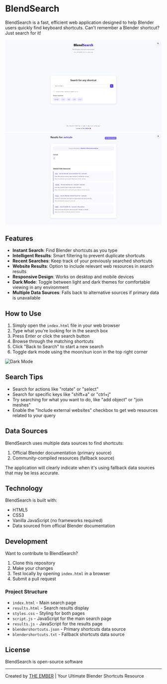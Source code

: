 # BlendSearch

BlendSearch is a fast, efficient web application designed to help Blender users quickly find keyboard shortcuts. Can't remember a Blender shortcut? Just search for it!

![BlendSearch Screenshot](Screenshots/mainpage.jpg)
![BlendSearch Screenshot](Screenshots/searchpage.jpg)


## Features

- **Instant Search**: Find Blender shortcuts as you type
- **Intelligent Results**: Smart filtering to prevent duplicate shortcuts
- **Recent Searches**: Keep track of your previously searched shortcuts
- **Website Results**: Option to include relevant web resources in search results
- **Responsive Design**: Works on desktop and mobile devices
- **Dark Mode**: Toggle between light and dark themes for comfortable viewing in any environment
- **Multiple Data Sources**: Falls back to alternative sources if primary data is unavailable

## How to Use

1. Simply open the `index.html` file in your web browser
2. Type what you're looking for in the search box 
3. Press Enter or click the search button
4. Browse through the matching shortcuts
5. Click "Back to Search" to start a new search
6. Toggle dark mode using the moon/sun icon in the top right corner

![Dark Mode](Screenshots/dark-mode.png)

## Search Tips

- Search for actions like "rotate" or "select"
- Search for specific keys like "shift+a" or "ctrl+j"
- Try searching for what you want to do, like "add object" or "join meshes"
- Enable the "Include external websites" checkbox to get web resources related to your query

## Data Sources

BlendSearch uses multiple data sources to find shortcuts:
1. Official Blender documentation (primary source)
2. Community-compiled resources (fallback source)

The application will clearly indicate when it's using fallback data sources that may be less accurate.

## Technology

BlendSearch is built with:

- HTML5
- CSS3
- Vanilla JavaScript (no frameworks required)
- Data sourced from official Blender documentation

## Development

Want to contribute to BlendSearch?

1. Clone this repository
2. Make your changes
3. Test locally by opening `index.html` in a browser
4. Submit a pull request

### Project Structure

- `index.html` - Main search page
- `results.html` - Search results display
- `styles.css` - Styling for both pages
- `script.js` - JavaScript for the main search page
- `results.js` - JavaScript for the results page
- `blendershortcuts.json` - Primary shortcuts data source
- `blendershortcuts.txt` - Fallback shortcuts data source

## License

BlendSearch is open-source software

---

Created by [THE EMBER](https://youtube.com/@The_Ember) | Your Ultimate Blender Shortcuts Resource
